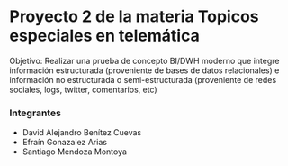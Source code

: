 # Proyecto 2 de la materia Topicos especiales en telemática

Objetivo: 
Realizar una prueba de concepto BI/DWH moderno que integre información estructurada (proveniente de bases de datos relacionales) e información no estructurada o semi-estructurada (proveniente de redes sociales, logs, twitter, comentarios, etc)

### Integrantes 
* David Alejandro Benítez Cuevas
* Efraín Gonazalez Arias
* Santiago Mendoza Montoya 
